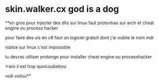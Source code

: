 # skin.walker.cx god is a dog

**en gros pour injecter des dlls sur linux faut protonhax sur arch et cheat engine ou process hacker

pour faire des uis en c# faut un logiciel gratuit dont j'ai oublie le nom mdr 

roblox sur linux c'est impossible 

tu devras utiliser protonge pour installer cheat engine ou processhacker

♱wix il est trop quoicoubebou

voili voilou**
